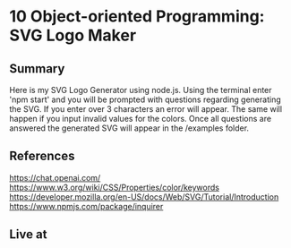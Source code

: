 # 10 Object-oriented Programming: SVG Logo Maker

## Summary
Here is my SVG Logo Generator using node.js. Using the terminal enter 'npm start' and you will be prompted with questions regarding generating the SVG. If you enter over 3 characters an error will appear. The same will happen if you input invalid values for the colors. Once all questions are answered the generated SVG will appear in the /examples folder.


## References
https://chat.openai.com/
https://www.w3.org/wiki/CSS/Properties/color/keywords
https://developer.mozilla.org/en-US/docs/Web/SVG/Tutorial/Introduction
https://www.npmjs.com/package/inquirer

## Live at




